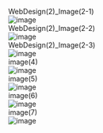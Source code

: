 WebDesign(2)_Image(2-1)<br>
![image](https://github.com/pm4c1/web-design/assets/122862249/55540bd0-d4f0-4a12-8781-fa52a299a594)
<br>WebDesign(2)_Image(2-2)<br>
![image](https://github.com/pm4c1/web-design/assets/122862249/7e21db32-dfee-449f-b710-731333224c51)
<br>WebDesign(2)_Image(2-3)<br>
![image](https://github.com/pm4c1/web-design/assets/122862249/830660a1-3559-45be-bb06-ac0a52bd0e08)
<br>image(4)<br>
![image](https://github.com/pm4c1/web-design/assets/122862249/3488ef12-6486-4a1f-88b6-587d5a7d3cd1)
<br>image(5)<br>
![image](https://github.com/pm4c1/web-design/assets/122862249/83064585-3b30-4593-acd9-de772d16bdab)
<br>image(6)<br>
![image](https://github.com/pm4c1/web-design/assets/122862249/c40d1aa2-db3f-49cf-bab6-a26da0963ae4)
<br>image(7)<br>
![image](https://github.com/pm4c1/web-design/assets/122862249/d80f2d60-eb80-4686-a436-9b57b17a15d8)




